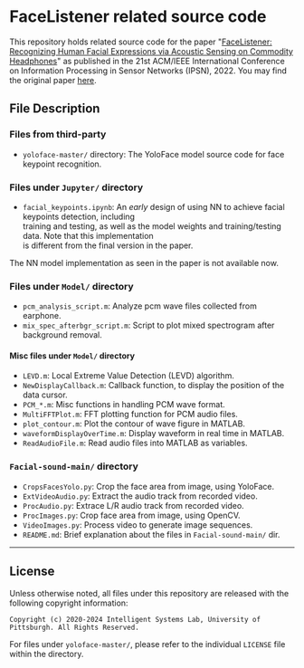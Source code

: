 # FaceListener related source code

This repository holds related source code for the paper
"[FaceListener: Recognizing Human Facial Expressions via Acoustic Sensing on Commodity Headphones](https://pittisl.github.io/publication/2022-facelistener/)"
as published in the 21st ACM/IEEE International Conference on Information Processing in Sensor Networks (IPSN), 2022.
You may find the original paper [here](https://doi.org/10.1109/IPSN54338.2022.00019).

## File Description

### Files from third-party

* `yoloface-master/` directory: The YoloFace model source code for face keypoint recognition.

### Files under `Jupyter/` directory

* `facial_keypoints.ipynb`: An *early* design of using NN to achieve facial keypoints detection, including  
training and testing, as well as the model weights and training/testing data. Note that this implementation  
is different from the final version in the paper.

The NN model implementation as seen in the paper is not available now.

### Files under `Model/` directory

* `pcm_analysis_script.m`: Analyze pcm wave files collected from earphone.
* `mix_spec_afterbgr_script.m`: Script to plot mixed spectrogram after background removal.

#### Misc files under `Model/` directory

* `LEVD.m`: Local Extreme Value Detection (LEVD) algorithm.
* `NewDisplayCallback.m`: Callback function, to display the position of the data cursor.
* `PCM_*.m`: Misc functions in handling PCM wave format.
* `MultiFFTPlot.m`: FFT plotting function for PCM audio files.
* `plot_contour.m`: Plot the contour of wave figure in MATLAB.
* `waveformDisplayOverTime.m`: Display waveform in real time in MATLAB.
* `ReadAudioFile.m`: Read audio files into MATLAB as variables.

### `Facial-sound-main/` directory

* `CropsFacesYolo.py`: Crop the face area from image, using YoloFace.
* `ExtVideoAudio.py`: Extract the audio track from recorded video.
* `ProcAudio.py`: Extrace L/R audio track from recorded video.
* `ProcImages.py`: Crop face area from image, using OpenCV.
* `VideoImages.py`: Process video to generate image sequences.
* `README.md`: Brief explanation about the files in `Facial-sound-main/` dir.

* * *

## License

Unless otherwise noted, all files under this repository are released with
the following copyright information:

```
Copyright (c) 2020-2024 Intelligent Systems Lab, University of Pittsburgh. All Rights Reserved.
```

For files under `yoloface-master/`, please refer to the individual `LICENSE`
file within the directory.
